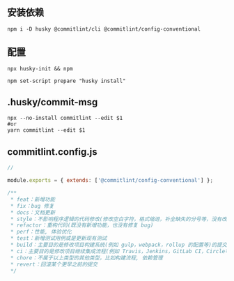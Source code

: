 ## 安装依赖

```shell
npm i -D husky @commitlint/cli @commitlint/config-conventional
```

## 配置

```shell
npx husky-init && npm
```

```shell
npm set-script prepare "husky install"
```

## .husky/commit-msg

```shell
npx --no-install commitlint --edit $1
#or
yarn commitlint --edit $1
```

## commitlint.config.js

```js
//

module.exports = { extends: ['@commitlint/config-conventional'] };

/**
 * feat：新增功能
 * fix：bug 修复
 * docs：文档更新
 * style：不影响程序逻辑的代码修改(修改空白字符，格式缩进，补全缺失的分号等，没有改变代码逻辑)
 * refactor：重构代码(既没有新增功能，也没有修复 bug)
 * perf：性能, 体验优化
 * test：新增测试用例或是更新现有测试
 * build：主要目的是修改项目构建系统(例如 gulp，webpack，rollup 的配置等)的提交
 * ci：主要目的是修改项目继续集成流程(例如 Travis，Jenkins，GitLab CI，Circle等)的提交
 * chore：不属于以上类型的其他类型，比如构建流程, 依赖管理
 * revert：回滚某个更早之前的提交
 */
```
